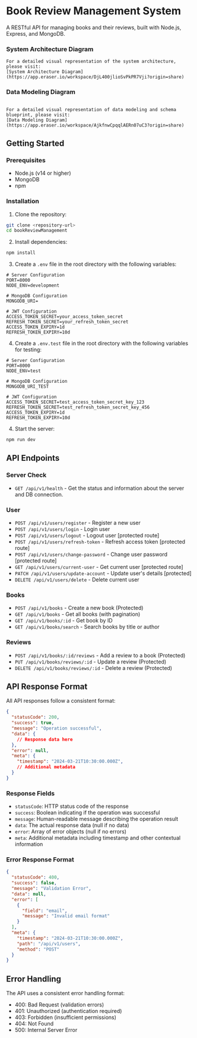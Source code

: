 # Book Review Management System

A RESTful API for managing books and their reviews, built with Node.js, Express, and MongoDB.

### System Architecture Diagram
```
For a detailed visual representation of the system architecture, please visit:
[System Architecture Diagram](https://app.eraser.io/workspace/DjL400jlioSvPkPR7Vji?origin=share)

```

### Data Modeling Diagram
```

For a detailed visual representation of data modeling and schema blueprint, please visit:
[Data Modeling Diagram](https://app.eraser.io/workspace/AjkfnwCpqqlAERn07uC3?origin=share)

```

##  Getting Started

### Prerequisites
- Node.js (v14 or higher)
- MongoDB
- npm

### Installation

1. Clone the repository:
```bash
git clone <repository-url>
cd bookReviewManagement
```

2. Install dependencies:
```bash
npm install
```

3. Create a `.env` file in the root directory with the following variables:
```env
# Server Configuration
PORT=8000
NODE_ENV=development

# MongoDB Configuration
MONGODB_URI=

# JWT Configuration
ACCESS_TOKEN_SECRET=your_access_token_secret
REFRESH_TOKEN_SECRET=your_refresh_token_secret
ACCESS_TOKEN_EXPIRY=1d
REFRESH_TOKEN_EXPIRY=10d
```

4. Create a `.env.test` file in the root directory with the following variables for testing:
```env
# Server Configuration
PORT=8000
NODE_ENV=test

# MongoDB Configuration
MONGODB_URI_TEST

# JWT Configuration
ACCESS_TOKEN_SECRET=test_access_token_secret_key_123
REFRESH_TOKEN_SECRET=test_refresh_token_secret_key_456
ACCESS_TOKEN_EXPIRY=1d
REFRESH_TOKEN_EXPIRY=10d
```

4. Start the server:
```bash
npm run dev
```

## API Endpoints

### Server Check
- `GET /api/v1/health` - Get the status and information about the server and DB connection.

### User
- `POST /api/v1/users/register` - Register a new user
- `POST /api/v1/users/login` - Login user
- `POST /api/v1/users/logout` - Logout user [protected route]
- `POST /api/v1/users/refresh-token` - Refresh access token [protected route]
- `POST /api/v1/users/change-password` - Change user password [protected route]
- `GET /api/v1/users/current-user` - Get current user [protected route]
- `PATCH /api/v1/users/update-account` - Update user's details [protected]
- `DELETE /api/v1/users/delete` - Delete current user


### Books
- `POST /api/v1/books` - Create a new book (Protected)
- `GET /api/v1/books` - Get all books (with pagination)
- `GET /api/v1/books/:id` - Get book by ID
- `GET /api/v1/books/search` - Search books by title or author

### Reviews
- `POST /api/v1/books/:id/reviews` - Add a review to a book (Protected)
- `PUT /api/v1/books/reviews/:id` - Update a review (Protected)
- `DELETE /api/v1/books/reviews/:id` - Delete a review (Protected)

## API Response Format

All API responses follow a consistent format:

```json
{
  "statusCode": 200,
  "success": true,
  "message": "Operation successful",
  "data": {
    // Response data here
  },
  "error": null,
  "meta": {
    "timestamp": "2024-03-21T10:30:00.000Z",
    // Additional metadata
  }
}
```

### Response Fields

- `statusCode`: HTTP status code of the response
- `success`: Boolean indicating if the operation was successful
- `message`: Human-readable message describing the operation result
- `data`: The actual response data (null if no data)
- `error`: Array of error objects (null if no errors)
- `meta`: Additional metadata including timestamp and other contextual information

### Error Response Format

```json
{
  "statusCode": 400,
  "success": false,
  "message": "Validation Error",
  "data": null,
  "error": [
    {
      "field": "email",
      "message": "Invalid email format"
    }
  ],
  "meta": {
    "timestamp": "2024-03-21T10:30:00.000Z",
    "path": "/api/v1/users",
    "method": "POST"
  }
}
```

## Error Handling

The API uses a consistent error handling format:
- 400: Bad Request (validation errors)
- 401: Unauthorized (authentication required)
- 403: Forbidden (insufficient permissions)
- 404: Not Found
- 500: Internal Server Error
